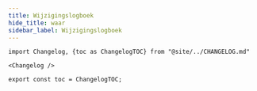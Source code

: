 ```yaml
---
title: Wijzigingslogboek
hide_title: waar
sidebar_label: Wijzigingslogboek
---
```


```mdx-code-block
import Changelog, {toc as ChangelogTOC} from "@site/../CHANGELOG.md"

<Changelog />

export const toc = ChangelogTOC;
```
